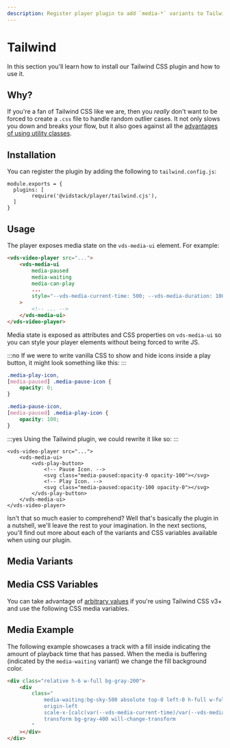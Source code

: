 ```yaml
---
description: Register player plugin to add `media-*` variants to Tailwind CSS.
---
```


# Tailwind

In this section you'll learn how to install our Tailwind CSS plugin and how to use it.

## Why?

If you're a fan of Tailwind CSS like we are, then you _really_ don't want to be forced to create
a `.css` file to handle random outlier cases. It not only slows you down and breaks your flow,
but it also goes against all the
[advantages of using utility classes](https://adamwathan.me/css-utility-classes-and-separation-of-concerns).

## Installation

You can register the plugin by adding the following to `tailwind.config.js`:

```js:title=tailwind.config.js:copy-highlight{3}
module.exports = {
  plugins: [
		require('@vidstack/player/tailwind.cjs'),
  ]
}
```

## Usage

The player exposes media state on the `vds-media-ui` element. For example:

```html
<vds-video-player src="...">
	<vds-media-ui
		media-paused
		media-waiting
		media-can-play
		...
		style="--vds-media-current-time: 500; --vds-media-duration: 1000; ..."
	>
		<!-- ... -->
	</vds-media-ui>
</vds-video-player>
```

Media state is exposed as attributes and CSS properties on `vds-media-ui` so you can style your
player elements without being forced to write JS.

:::no
If we were to write vanilla CSS to show and hide icons inside a play button, it might look
something like this:
:::

```css
.media-play-icon,
[media-paused] .media-pause-icon {
	opacity: 0;
}

.media-pause-icon,
[media-paused] .media-play-icon {
	opacity: 100;
}
```

:::yes
Using the Tailwind plugin, we could rewrite it like so:
:::

```html{4-7}
<vds-video-player src="...">
	<vds-media-ui>
		<vds-play-button>
			<!-- Pause Icon. -->
			<svg class="media-paused:opacity-0 opacity-100"></svg>
			<!-- Play Icon. -->
			<svg class="media-paused:opacity-100 opacity-0"></svg>
		</vds-play-button>
	</vds-media-ui>
</vds-video-player>
```

Isn't that so much easier to comprehend? Well that's basically the plugin in a nutshell,
we'll leave the rest to your imagination. In the next sections, you'll find out more about
each of the variants and CSS variables available when using our plugin.

## Media Variants

<script>
import MediaAttrsTable from '$components/reference/MediaAttrsTable.md';
</script>

<MediaAttrsTable title="Variant" />

## Media CSS Variables

You can take advantage of [arbitrary values](https://tailwindcss.com/docs/adding-custom-styles#using-arbitrary-values)
if you're using Tailwind CSS v3+ and use the following CSS media variables.

<script>
import MediaVarsTable from '$components/reference/MediaVarsTable.md';
</script>

<MediaVarsTable />

## Media Example

The following example showcases a track with a fill inside indicating the amount of
playback time that has passed. When the media is buffering (indicated by the `media-waiting` variant)
we change the fill background color.

```html
<div class="relative h-6 w-full bg-gray-200">
	<div
		class="
			media-waiting:bg-sky-500 absolute top-0 left-0 h-full w-full
			origin-left
			scale-x-[calc(var(--vds-media-current-time)/var(--vds-media-duration))]
			transform bg-gray-400 will-change-transform
		"
	></div>
</div>
```
